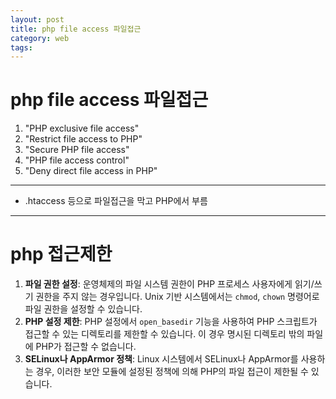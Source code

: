 ```yaml
---
layout: post
title: php file access 파일접근
category: web
tags: 
---
```


# php file access 파일접근
1. "PHP exclusive file access"
2. "Restrict file access to PHP"
3. "Secure PHP file access"
4. "PHP file access control"
5. "Deny direct file access in PHP"

---

* .htaccess 등으로 파일접근을 막고 PHP에서 부름

---

# php 접근제한
1. **파일 권한 설정**: 운영체제의 파일 시스템 권한이 PHP 프로세스 사용자에게 읽기/쓰기 권한을 주지 않는 경우입니다. Unix 기반 시스템에서는 `chmod`, `chown` 명령어로 파일 권한을 설정할 수 있습니다.
2. **PHP 설정 제한**: PHP 설정에서 `open_basedir` 기능을 사용하여 PHP 스크립트가 접근할 수 있는 디렉토리를 제한할 수 있습니다. 이 경우 명시된 디렉토리 밖의 파일에 PHP가 접근할 수 없습니다.
3. **SELinux나 AppArmor 정책**: Linux 시스템에서 SELinux나 AppArmor를 사용하는 경우, 이러한 보안 모듈에 설정된 정책에 의해 PHP의 파일 접근이 제한될 수 있습니다.